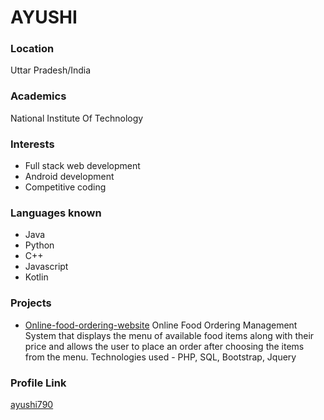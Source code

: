 # AYUSHI 

### Location

Uttar Pradesh/India

### Academics

National Institute Of Technology

### Interests

- Full stack web development
- Android development
- Competitive coding

### Languages known

- Java
- Python
- C++
- Javascript
- Kotlin

### Projects

- [Online-food-ordering-website](https://github.com/ayushi790/Online-food-ordering-website) Online Food Ordering Management System that displays the menu of available food items along with their price and allows the user to place an order after choosing the items from the menu.
Technologies used - PHP, SQL, Bootstrap, Jquery


### Profile Link

[ayushi790](https://github.com/ayushi790/)